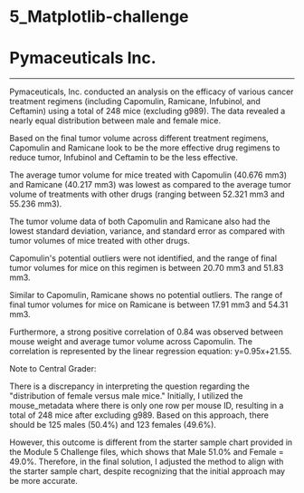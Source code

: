 # 5_Matplotlib-challenge

# Pymaceuticals Inc.
---
Pymaceuticals, Inc. conducted an analysis on the efficacy of various cancer treatment regimens (including Capomulin, Ramicane, Infubinol, and Ceftamin) using a total of 248 mice (excluding g989). The data revealed a nearly equal distribution between male and female mice.

Based on the final tumor volume across different treatment regimens, Capomulin and Ramicane look to be the more effective drug regimens to reduce tumor,  Infubinol and Ceftamin to be the less effective. 

The average tumor volume for mice treated with Capomulin (40.676 mm3) and Ramicane (40.217 mm3) was lowest as compared to the average tumor volume of treatments with other drugs (ranging between 52.321 mm3 and 55.236 mm3). 

The tumor volume data of both Capomulin and Ramicane also had the lowest standard deviation, variance, and standard error as compared with tumor volumes of mice treated with other drugs.

Capomulin's potential outliers were not identified, and the range of final tumor volumes for mice on this regimen is between 20.70 mm3 and 51.83 mm3.

Similar to Capomulin, Ramicane shows no potential outliers. The range of final tumor volumes for mice on Ramicane is between 17.91 mm3 and 54.31 mm3.

Furthermore, a strong positive correlation of 0.84 was observed between mouse weight and average tumor volume across Capomulin. The correlation is represented by the linear regression equation: y=0.95x+21.55.

Note to Central Grader:

There is a discrepancy in interpreting the question regarding the "distribution of female versus male mice." Initially, I utilized the mouse_metadata where there is only one row per mouse ID, resulting in a total of 248 mice after excluding g989. Based on this approach, there should be 125 males (50.4%) and 123 females (49.6%).

However, this outcome is different from the starter sample chart provided in the Module 5 Challenge files, which shows that Male 51.0% and Female = 49.0%. Therefore, in the final solution, I adjusted the method to align with the starter sample chart, despite recognizing that the initial approach may be more accurate.
